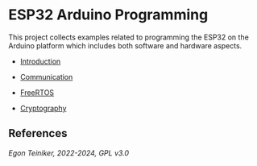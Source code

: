 # ESP32 Arduino Programming

This project collects examples related to programming the ESP32 on the Arduino platform which
includes both software and hardware aspects.

* [Introduction](introduction/)

* [Communication](basics/)
  
* [FreeRTOS](freertos/)  

* [Cryptography](cryptography/)



## References

*Egon Teiniker, 2022-2024, GPL v3.0* 
